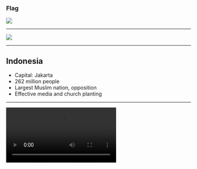 ### Flag

![](https://upload.wikimedia.org/wikipedia/commons/9/9f/Flag_of_Indonesia.svg)

---

![](https://upload.wikimedia.org/wikipedia/commons/0/05/Indonesia_%28orthographic_projection%29.svg)

---

## Indonesia

- Capital: Jakarta
- 262 million people
- Largest Muslim nation, opposition
- Effective media and church planting

---

![](https://storage.googleapis.com/prayer-videos/country/indonesia.mp4)
